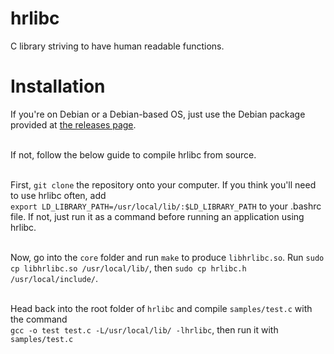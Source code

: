 # hrlibc
C library striving to have human readable functions.
# Installation
If you're on Debian or a Debian-based OS, just use the Debian package provided at [the releases page](https://github.com/Goldside543/hrlibc/releases). <br> <br>

If not, follow the below guide to compile hrlibc from source. <br> <br>

First, `git clone` the repository onto your computer.
If you think you'll need to use hrlibc often, add <br> `export LD_LIBRARY_PATH=/usr/local/lib/:$LD_LIBRARY_PATH` to your .bashrc file. If not, just run it as a command before running an application using hrlibc. <br> <br>

Now, go into the `core` folder and run `make` to produce `libhrlibc.so`. Run `sudo cp libhrlibc.so /usr/local/lib/`, then `sudo cp hrlibc.h /usr/local/include/`. <br> <br>

Head back into the root folder of `hrlibc` and compile `samples/test.c` with the command <br> `gcc -o test test.c -L/usr/local/lib/ -lhrlibc`, then run it with `samples/test.c`
